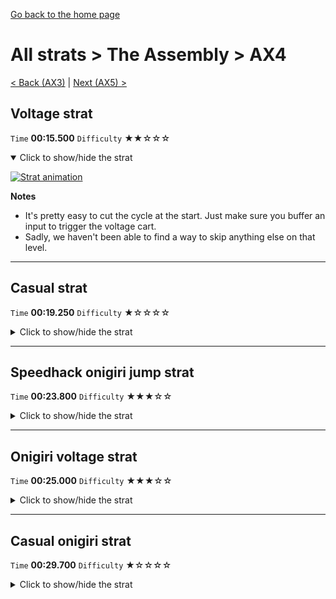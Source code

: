 [Go back to the home page](https://github.com/Doublevil/scbspeedrun)

# All strats > The Assembly > AX4

[< Back (AX3)](https://github.com/Doublevil/scbspeedrun/blob/main/levels/all_lvl/A/AX3.md) | [Next (AX5) >](https://github.com/Doublevil/scbspeedrun/blob/main/levels/all_lvl/A/AX5.md)

## Voltage strat

`Time` **00:15.500** `Difficulty` ★★☆☆☆
<details open>
  <summary>Click to show/hide the strat</summary>

  [![Strat animation](https://github.com/Doublevil/scbspeedrun/blob/main/media/levels/A/AX4_VoltageStrat.webp)](https://github.com/Doublevil/scbspeedrun/blob/main/media/levels/A/AX4_VoltageStrat.mp4?raw=true)

  **Notes**
  - It's pretty easy to cut the cycle at the start. Just make sure you buffer an input to trigger the voltage cart.
  - Sadly, we haven't been able to find a way to skip anything else on that level.
</details>

---
## Casual strat

`Time` **00:19.250** `Difficulty` ★☆☆☆☆
<details>
  <summary>Click to show/hide the strat</summary>

  [![Strat animation](https://github.com/Doublevil/scbspeedrun/blob/main/media/levels/A/AX4_CasualStrat.webp)](https://github.com/Doublevil/scbspeedrun/blob/main/media/levels/A/AX4_CasualStrat.mp4?raw=true)

  **Notes**
  - We haven't been able to find a way to skip anything on that level.
  - It looks like the first column of pistons can almost clip Cable Boy through the left wall, but they will kill us every time.
</details>

---
## Speedhack onigiri jump strat

`Time` **00:23.800** `Difficulty` ★★★☆☆
<details>
  <summary>Click to show/hide the strat</summary>

  [![Strat animation](https://github.com/Doublevil/scbspeedrun/blob/main/media/levels/A/AX4_S_OnigiriJump.webp)](https://github.com/Doublevil/scbspeedrun/blob/main/media/levels/A/AX4_S_OnigiriJump.mp4?raw=true)

  **Notes**
  - With speedhack, the onigiri maze at the end is particularly dangerous because of how fast you run. For this reason, it's safer (and still just as fast) to use the jump cart rather than the voltage cart.
</details>

---
## Onigiri voltage strat

`Time` **00:25.000** `Difficulty` ★★★☆☆
<details>
  <summary>Click to show/hide the strat</summary>

  [![Strat animation](https://github.com/Doublevil/scbspeedrun/blob/main/media/levels/A/AX4_VoltageOnigiri.webp)](https://github.com/Doublevil/scbspeedrun/blob/main/media/levels/A/AX4_VoltageOnigiri.mp4?raw=true)

  **Notes**
  - It's pretty easy to cut the cycle at the start. Just make sure you buffer an input to trigger the voltage cart.
  - Sadly, we haven't been able to find a way to skip anything else on that level.
  - It's surprisingly hard to go fast in the glitch maze in the end, so you might want to slow down a bit to make sure you don't have to restart the level (it's a long one).
</details>

---
## Casual onigiri strat

`Time` **00:29.700** `Difficulty` ★☆☆☆☆
<details>
  <summary>Click to show/hide the strat</summary>

  [![Strat animation](https://github.com/Doublevil/scbspeedrun/blob/main/media/levels/A/AX4_CasualOnigiri.webp)](https://github.com/Doublevil/scbspeedrun/blob/main/media/levels/A/AX4_CasualOnigiri.mp4?raw=true)
</details>
